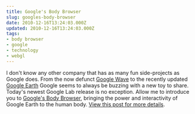 ```yaml
---
title: Google's Body Browser
slug: googles-body-browser
date: 2010-12-16T13:24:03.000Z
updated: 2010-12-16T13:24:03.000Z
tags:
- body browser
- google
- technology
- webgl
---
```


I don't know any other company that has as many fun side-projects as Google does.  From the now defunct <a href="http://googleblog.blogspot.com/2010/08/update-on-google-wave.html">Google Wave</a> to the recently updated <a href="http://www.google.com/earth/index.html">Google Earth</a> Google seems to always be buzzing with a new toy to share.  Today's newest Google Lab release is no exception.  Allow me to introduce you to <a href="http://bodybrowser.googlelabs.com/">Google's Body Browser</a>, bringing the power and interactivity of Google Earth to the human body.  <a href="http://googlesystem.blogspot.com/2010/12/google-body-browser.html">View this post for more details</a>.
